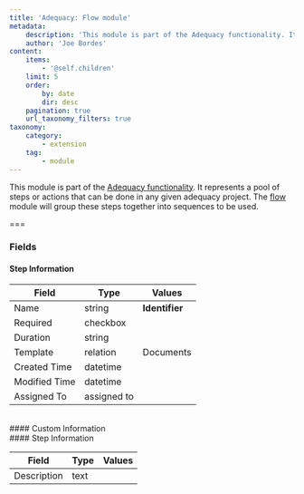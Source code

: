 ```yaml
---
title: 'Adequacy: Flow module'
metadata:
    description: 'This module is part of the Adequacy functionality. It represents a pool of steps or actions that can be done in any given adequacy project. The flow module will group these steps together into sequences to be used.'
    author: 'Joe Bordes'
content:
    items:
        - '@self.children'
    limit: 5
    order:
        by: date
        dir: desc
    pagination: true
    url_taxonomy_filters: true
taxonomy:
    category:
        - extension
    tag:
        - module
---
```


This module is part of the [Adequacy functionality](../../01.corebosmodules/adecuaciones/id:d51886e9ff11c8667ddda0973c2757e8/store:corebosmodule). It represents a pool of steps or actions that can be done in any given adequacy project. The [flow](../../01.corebosmodules/flujo/id:5a98bef1ee218c8c1b1bb13ddbcce1e8/store:corebosmodule) module will group these steps together into sequences to be used.

===

### Fields

#### Step Information

<table class="table table-striped">
<thead>
<tr class="header">
<th>Field</th>
<th>Type</th>
<th>Values</th>
</tr>
</thead>
<tbody>
<tr>
<td>Name</td>
<td>string</td>
<td><strong>Identifier</strong></td>
</tr>
<tr>
<td>Required</td>
<td>checkbox</td>
<td></td>
</tr>
<tr>
<td>Duration</td>
<td>string</td>
<td></td>
</tr>
<tr>
<td>Template</td>
<td>relation</td>
<td>Documents</td>
</tr>
<tr>
<td>Created Time</td>
<td>datetime</td>
<td></td>
</tr>
<tr>
<td>Modified Time</td>
<td>datetime</td>
<td></td>
</tr>
<tr>
<td>Assigned To</td>
<td>assigned to</td>
<td></td>
</tr>
</tbody>
</table>
<br>
#### Custom Information
<br>
#### Step Information

<table class="table table-striped">
<thead>
<tr class="header">
<th>Field</th>
<th>Type</th>
<th>Values</th>
</tr>
</thead>
<tbody>
<tr>
<td>Description</td>
<td>text</td>
<td></td>
</tr>
</tbody>
</table>
